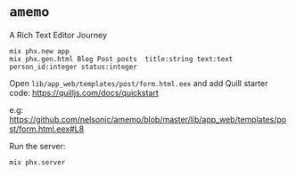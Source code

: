 # `amemo`

A Rich Text Editor Journey



```
mix phx.new app
mix phx.gen.html Blog Post posts  title:string text:text person_id:integer status:integer
```

Open `lib/app_web/templates/post/form.html.eex`
and add Quill starter code:
https://quilljs.com/docs/quickstart

e.g: https://github.com/nelsonic/amemo/blob/master/lib/app_web/templates/post/form.html.eex#L8

Run the server:

```
mix phx.server
```
